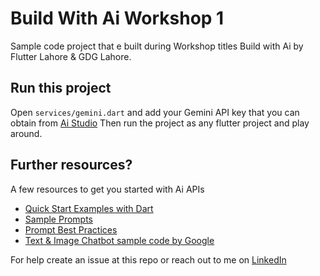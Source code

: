 # Build With Ai Workshop 1

Sample code project that e built during Workshop titles Build with Ai by Flutter Lahore & GDG Lahore.

## Run this project

Open `services/gemini.dart` and add your Gemini API key that you can obtain from [Ai Studio](https://aistudio.google.com/)
Then run the project as any flutter project and play around.

## Further resources?
A few resources to get you started with Ai APIs

- [Quick Start Examples with Dart](https://ai.google.dev/tutorials/dart_quickstart)
- [Sample Prompts](https://ai.google.dev/examples?keywords=prompt)
- [Prompt Best Practices](https://ai.google.dev/docs/prompt_best_practices)
- [Text & Image Chatbot sample code by Google](https://github.com/google/generative-ai-dart/tree/main/samples/flutter_app)

For help create an issue at this repo or reach out to me on [LinkedIn](https://www.linkedin.com/in/atiqsamtia/)